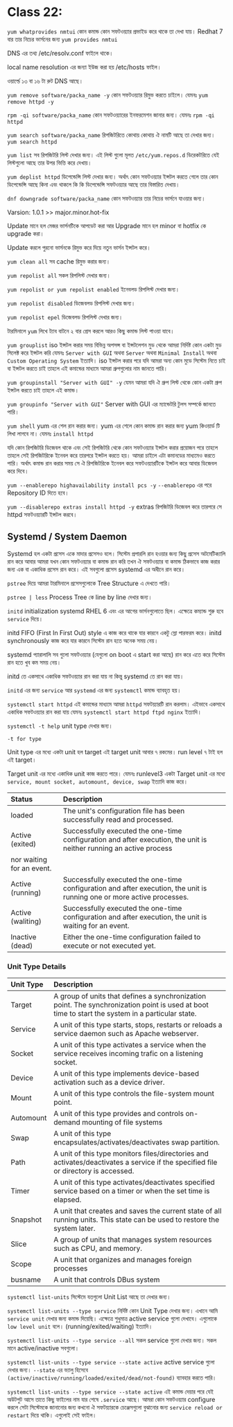 # Class 22:

`yum whatprovides nmtui` কোন কমান্ড কোন সফটওয়্যার প্রভাইড করে থাকে তা দেখা যায়। Redhat 7 বার তার নিচের ভার্সনের জন্য `yum provides nmtui`

DNS এর তথ্য /etc/resolv.conf ফাইলে থাকে।

local name resolution এর জন্যা ইউজ করা হয় /etc/hosts ফাইল।

ওয়ার্ল্ডে ১৩ বা ১৬ টা রুট DNS আছে।

`yum remove software/packa_name -y` কোন সফটওয়্যার রিমুভ করতে চাইলে। যেমনঃ `yum remove httpd -y`

`rpm -qi software/packa_name` কোন সফটওয়্যারের ইনফরমেশন জানার জন্য। যেমনঃ `rpm -qi httpd`

`yum search software/packa_name` রিপজিটরিতে কোথায় কোথায় ঐ নামটি আছে তা দেখার জন্য। `yum search httpd`

`yum list` সব রিপজিটরি লিস্ট দেখার জন্য। এই লিস্ট গুলো মূলত `/etc/yum.repos.d` ডিরেকটরিতে যেই লিস্টগুলো আছে তার উপর ভিত্তি করে দেখায়।

`yum deplist httpd` ডিপেন্ডেন্সি লিস্ট দেখার জন্য। অর্থাৎ কোন সফটওয়্যার ইন্সটল করতে গেলে তার কোন ডিপেন্ডেন্সি আছে কিনা এবং থাকলে কি কি ডিপেন্ডেন্সি সফটওয়্যার আছে তার বিস্তারিত দেখায়।

`dnf downgrade software/packa_name` কোন সফটওয়্যার তার নিচের ভার্সনে যাওয়ার জন্য।

Varsion: 1.0.1 >> major.minor.hot-fix

Update মানে হল মেজর ভার্সনটিকে আপডেট করা আর
Upgrade মানে হল minor বা hotfix কে upgrade করা।

Update করলে পুরনো ভার্সনকে রিমুভ করে দিয়ে নতুন ভার্সন ইন্সটল করে।

`yum clean all` সব cache রিমুভ করার জন্য।

`yum repolist all` সকল রিপলিস্ট দেখার জন্য।

`yum repolist or yum repolist enabled` ইনেবলড রিপলিস্ট দেখার জন্য।

`yum repolist disabled` ডিজেবলড রিপলিস্ট দেখার জন্য।

`yum repolist epel` ডিজেবলড রিপলিস্ট দেখার জন্য।

টারমিনালে `yum` লিখে ট্যাব বাটনে ২ বার প্রেস করলে আরও কিছু কমান্ড লিস্ট পাওয়া যাবে।

`yum grouplist` iso ইন্সটল করার সময় বিভিন্ন অপসন্স বা ইন্সটলেশন মুড থেকে আমরা নির্দিষ্ট কোন একটা মুড সিলেক্ট করে ইন্সটল করি যেমনঃ `Server with GUI` অথবা `Server` অথবা `Minimal Install` অথবা `Custom Operating System` ইত্যাদি। iso ইন্সটল করার পরে যদি আমরা অন্য কোন মুডে সিস্টেম নিতে চাই বা ইন্সটল করতে চাই তাহলে এই কমান্ডের মাধ্যমে আমরা গ্রুপগুলোর নাম জানতে পারি।

`yum groupinstall "Server with GUI" -y` যেমন আমরা যদি ঐ গ্রুপ লিস্ট থেকে কোন একটা গ্রুপ ইন্সটল করতে চাই তাহলে এই কমান্ড।

`yum groupinfo "Server with GUI"` Server with GUI এর ম্যান্ডেটরি টুলস সম্পর্কে জানতে পারি।

`yum shell` yum এর শেল রান করার জন্য। yum এর শেলে কোন কমান্ড রান করার জন্য yum কিওয়ার্ড টি লিখা লাগবে না। যেমনঃ `install httpd`

যদি কোন রিপজিটরি ডিজেবল থাকে এবং সেই রিপজিটরি থেকে কোন সফটওয়্যার ইন্সটল করার প্রয়োজন পরে তাহলে তাহলে সেই রিপজিটরিকে ইনেবল করে তারপরে ইন্সটল করতে হয়। আমরা চাইলে এটা কমানডের মাধ্যমেও করতে পারি। অর্থাৎ কমান্ড রান করার সময় সে ঐ রিপজিটরিকে ইনেবল করে সফটওয়্যারটিকে ইন্সটল করে আবার ডিজেবল করে দিবে।

`yum --enablerepo highavailability install pcs -y` `--enablerepo` এর পরে Repository ID দিতে হবে।

`yum --disablerepo extras install httpd -y` extras রিপজিটরি ডিজেবল করে তারপরে সে httpd সফটওয়্যারটি ইন্সটল করবে।

## Systemd / System Daemon

Systemd হল একটা প্রসেস একে মাদার প্রসেসও বলে। সিস্টেম প্রপারলি রান হওয়ার জন্য কিছু প্রসেস অটমেটিক্যালি রান করে আবার আমরা যখন কোন সফটওয়্যার বা কমান্ড রান করি তখন ঐ সফটওয়্যার বা কমান্ড ঠিকভাবে কাজ করার জন্য এক বা একাধিক প্রসেস রান করে। এই সবগুলো প্রসেস systemd এর অধীনে রান করে।

`pstree` দিয়ে আমরা টারমিনালে প্রসেসগুলোকে Tree Structure এ দেখতে পারি।

`pstree | less` Process Tree কে line by line দেখার জন্য।

`initd` initialization systemd RHEL 6 এবং এর আগের ভার্সনগুলোতে ছিল। এক্ষেত্রে কম্যান্ড শুরু হবে `service` দিয়ে।

initd FIFO (First In First Out) style এ কাজ করে থাকে যার কারনে একটু স্লো পারফরম করে। initd synchronously কাজ করে যার কারনে সিস্টেম রান হতে অনেক সময় নেয়।

systemd প্যারালালি সব গুলো সফটওয়্যার (যেগুলো on boot এ start করা আছে) রান করে এতে করে সিস্টেম রান হতে খুব কম সময় নেয়।

initd তে একসাথে একাধিক সফটওয়্যার রান করা যায় না কিন্তু systemd তে রান করা যায়।

`initd` এর জন্য `service` আর `systemd` এর জন্য `systemctl` কমান্ড ব্যাবহৃত হয়।

`systemctl start httpd` এই কমান্ডের মাধ্যমে আমরা `httpd` সফটয়্যারটি রান করলাম। এইভাবে একসাথে একাধিক সফটওয়্যার রান করা যায় যেমনঃ `systemctl start httpd ftpd nginx` ইত্যাদি।

`systemctl -t help` unit type দেখার জন্য।

`-t for type`

Unit type এর মধ্যে একটা unit হল target এই target unit আবার ৭ রকমের। run level ৭ টাই হল এই target।

Target unit এর মধ্যে একাধিক unit কাজ করতে পারে। যেমনঃ runlevel3 একটা Target unit এর মধ্যে `service, mount socket, automount, device, swap` ইত্যাদি কাজ করে।

| Status                    | Description                                                                                                             |
| :------------------------ | :---------------------------------------------------------------------------------------------------------------------- |
| loaded                    | The unit's configuration file has been successfully read and processed.                                                 |
| Active (exited)           | Successfully executed the one-time configuration and after execution, the unit is neither running an active process     |
| nor waiting for an event. |
| Active (running)          | Successfully executed the one-time configuration and after execution, the unit is running one or more active processes. |
| Active (waliting)         | Successfully executed the one-time configuration and after execution, the unit is waiting for an event.                 |
| Inactive (dead)           | Either the one-time configuration failed to execute or not executed yet.                                                |

### Unit Type Details

| Unit Type | Description                                                                                                                                      |
| :-------- | :----------------------------------------------------------------------------------------------------------------------------------------------- |
| Target    | A group of units that defines a synchronization point. The synchronization point is used at boot time to start the system in a particular state. |
| Service   | A unit of this type starts, stops, restarts or reloads a service daemon such as Apache webserver.                                                |
| Socket    | A unit of this type activates a service when the service receives incoming trafic on a listening socket.                                         |
| Device    | A unit of this type implements device-based activation such as a device driver.                                                                  |
| Mount     | A unit of this type controls the file-system mount point.                                                                                        |
| Automount | A unit of this type provides and controls on-demand mounting of file systems                                                                     |
| Swap      | A unit of this type encapsulates/activates/deactivates swap partition.                                                                           |
| Path      | A unit of this type monitors files/directories and activates/deactivates a service if the specified file or directory is accessed.               |
| Timer     | A unit of this type activates/deactivates specified service based on a timer or when the set time is elapsed.                                    |
| Snapshot  | A unit that creates and saves the current state of all running units. This state can be used to restore the system later.                        |
| Slice     | A group of units that manages system resources such as CPU, and memory.                                                                          |
| Scope     | A unit that organizes and manages foreign processes                                                                                              |
| busname   | A unit that controls DBus system                                                                                                                 |

`systemctl list-units` সিস্টেমে যতগুলো Unit List আছে তা দেখার জন্য।

`systemctl list-units --type service` নির্দিষ্ট কোন Unit Type দেখার জন্য। এখানে আমি `service unit` দেখার জন্য কমান্ড দিয়েছি। এক্ষেত্রে শুধুমাত্র active service গুলো দেখাবে। এগুলোকে `low level unit` বলে। (running/exited/waiting) ইত্যাদি।

`systemctl list-units --type service --all` সকল service গুলো দেখার জন্য। সকল মানে active/inactive সবগুলো।

`systemctl list-units --type service --state active` active service গুলো দেখার জন্য। `--state` এর ভ্যালু হিসেবে `(active/inactive/running/loaded/exited/dead/not-found)` ব্যাবহার করতে পারি।

`systemctl list-units --type service --state active` এই কমান্ড দেয়ার পরে যেই অউটপুট আসে তাতে কিছু ফাইলের নাম যার শেষে `.service` আছে। আমরা কোন সফটওয়্যার configure করলে সেটা সিস্টেমকে জানানোর জন্য কখনো ঐ সফটয়্যারকে চেঞ্জেসগুলো বুঝানোর জন্য `service reload or restart` দিয়ে থাকি। এগুলোই সেই ফাইল।
